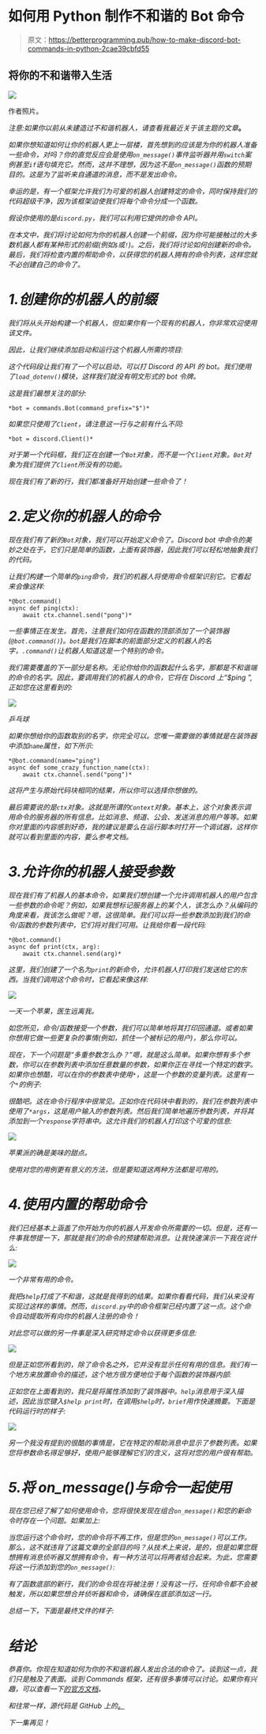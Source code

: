 # 如何用 Python 制作不和谐的 Bot 命令

> 原文：<https://betterprogramming.pub/how-to-make-discord-bot-commands-in-python-2cae39cbfd55>

## 将你的不和谐带入生活

![](img/e9fd7d5c7f70af7d5a32274dab5b93b1.png)

作者照片。

*注意:如果你以前从未建造过不和谐机器人，请查看我最近关于该主题的文章*[](https://medium.com/better-programming/coding-a-discord-bot-with-python-64da9d6cade7)**。**

*如果你想知道如何让你的机器人更上一层楼，首先想到的应该是为你的机器人准备一些命令，对吗？你的直觉反应会是使用`on_message()`事件监听器并用`switch`案例甚至`if`语句填充它。然而，这并不理想，因为这不是`on_message()`函数的预期目的。这是为了监听来自通道的消息，而不是发出命令。*

*幸运的是，有一个框架允许我们为可爱的机器人创建特定的命令，同时保持我们的代码超级干净，因为该框架迫使我们将每个命令分成一个函数。*

*假设你使用的是`discord.py`，我们可以利用它提供的命令 API。*

*在本文中，我们将讨论如何为你的机器人创建一个前缀，因为你可能接触过的大多数机器人都有某种形式的前缀(例如`$`或`!`)。之后，我们将讨论如何创建新的命令。最后，我们将检查内置的帮助命令，以获得您的机器人拥有的命令列表，这样您就不必创建自己的命令了。*

# *1.创建你的机器人的前缀*

*我们将从头开始构建一个机器人，但如果你有一个现有的机器人，你非常欢迎使用该文件。*

*因此，让我们继续添加启动和运行这个机器人所需的项目:*

*这个代码段让我们有了一个可以启动，可以打 Discord 的 API 的 bot。我们使用了`load_dotenv()`模块，这样我们就没有明文形式的 bot 令牌。*

*这是我们最想关注的部分:*

```
*bot = commands.Bot(command_prefix="$")*
```

*如果您只使用了`Client`，请注意这一行与之前有什么不同:*

```
*bot = discord.Client()*
```

*对于第一个代码框，我们正在创建一个`Bot`对象，而不是一个`Client`对象。`Bot`对象为我们提供了`Client`所没有的功能。*

*现在我们有了新的行，我们都准备好开始创建一些命令了！*

# *2.定义你的机器人的命令*

*现在我们有了新的`Bot`对象，我们可以开始定义命令了。Discord bot 中命令的美妙之处在于，它们只是简单的函数，上面有装饰器，因此我们可以轻松地抽象我们的代码。*

*让我们构建一个简单的`ping`命令，我们的机器人将使用命令框架识别它。它看起来会像这样:*

```
*@bot.command()
async def ping(ctx):
	await ctx.channel.send("pong")*
```

*一些事情正在发生。首先，注意我们如何在函数的顶部添加了一个装饰器(`@bot.command()`)。`bot`是我们在脚本的前面部分定义的机器人的名字，`.command()`让机器人知道这是一个特别的命令。*

*我们需要覆盖的下一部分是名称。无论你给你的函数起什么名字，那都是不和谐端的命令的名字。因此，要调用我们的机器人的命令，它将在 Discord 上“$ping ”,正如您在这里看到的:*

*![](img/b65c9d30b22afc5ab564c4e901108243.png)*

*乒乓球*

*如果你想给你的函数取别的名字，你完全可以。您唯一需要做的事情就是在装饰器中添加`name`属性，如下所示:*

```
*@bot.command(name="ping")
async def some_crazy_function_name(ctx):
	await ctx.channel.send("pong")*
```

*这将产生与原始代码块相同的结果，所以你可以选择你想做的。*

*最后需要说的是`ctx`对象。这就是所谓的`Context`对象。基本上，这个对象表示调用命令的服务器的所有信息。比如消息、频道、公会、发送消息的用户等等。如果你对里面的内容感到好奇，我的建议是要么在运行脚本时打开一个调试器，这样你就可以看到里面的内容，要么参考文档。*

# *3.允许你的机器人接受参数*

*现在我们有了机器人的基本命令，如果我们想创建一个允许调用机器人的用户包含一些参数的命令呢？例如，如果我想标记服务器上的某个人，该怎么办？从编码的角度来看，我该怎么做呢？嗯，这很简单。我们可以将一些参数添加到我们的命令/函数的参数列表中，它们将对我们可用。让我给你看一段代码:*

```
*@bot.command()
async def print(ctx, arg):
	await ctx.channel.send(arg)*
```

*这里，我们创建了一个名为`print`的新命令，允许机器人打印我们发送给它的东西。当我们调用这个命令时，它看起来像这样:*

*![](img/bffccae6533a6cb438d591848bf90476.png)*

*一天一个苹果，医生远离我。*

*如您所见，命令/函数接受一个参数，我们可以简单地将其打印回通道。或者如果你想用它做一些更复杂的事情(例如，抓住一个被标记的用户)，那么你可以。*

*现在，下一个问题是“多重参数怎么办？”嗯，就是这么简单。如果你想有多个参数，你可以在参数列表中添加任意数量的参数，如果你正在寻找一个特定的数字。如果你也想酷，可以在你的参数表中使用`*`，这是一个参数的变量列表。这里有一个`*`的例子:*

*很酷吧。这在命令行程序中很常见。正如你在代码块中看到的，我们在参数列表中使用了`*args`，这是用户输入的参数列表。然后我们简单地遍历参数列表，并将其添加到一个`response`字符串中。这允许我们的机器人打印这个可爱的信息:*

*![](img/0fc85a3945ef34e904d58f527433e990.png)*

*苹果派的确是美味的甜点。*

*使用对您的用例更有意义的方法，但是要知道这两种方法都是可用的。*

# *4.使用内置的帮助命令*

*我们已经基本上涵盖了你开始为你的机器人开发命令所需要的一切。但是，还有一件事我想提一下，那就是我们的命令的预建帮助消息。让我快速演示一下我在说什么:*

*![](img/c1106509843a31dab19ad8f07641c506.png)*

*一个非常有用的命令。*

*我把`$help`打成了不和谐，这就是我得到的结果。如果你看看代码，我们从来没有实现过这样的事情。然而，`discord.py`中的命令框架已经内置了这一点。这个命令自动提取所有向你的机器人注册的命令！*

*对此您可以做的另一件事是深入研究特定命令以获得更多信息:*

*![](img/a400855d4f02260d27e7fcbee0a821a6.png)*

*但是正如您所看到的，除了命令名之外，它并没有显示任何有用的信息。我们有一个地方来放置命令的描述，这个地方很方便地位于每个函数的装饰器内部:*

*正如您在上面看到的，我只是将属性添加到了装饰器中。`help`消息用于深入描述，因此当您键入`$help print`时，在调用`$help`时，`brief`用作快速摘要。下面是代码运行时的样子:*

*![](img/ba12824abf9ead162c394055f12f76e5.png)*

*另一个我没有提到的很酷的事情是，它在特定的帮助消息中显示了参数列表。如果您将参数命名得足够好，使用户能够理解它们的含义，这将对您的用户很有帮助。*

# *5.将 on_message()与命令一起使用*

*现在您已经了解了如何使用命令，您将很快发现在组合`on_message()`和您的新命令时存在一个问题。如果加上:*

*当您运行这个命令时，您的命令将不再工作，但是您的`on_message()`可以工作。那么，这不就违背了这篇文章的全部目的吗？从技术上来说，是的，但是如果您既想拥有消息侦听器又想拥有命令，有一种方法可以将两者结合起来。为此，您需要将这一行添加到您的`on_message()`:*

*有了函数底部的新行，我们的命令现在将被注册！没有这一行，任何命令都不会被触发，所以如果您想合并侦听器和命令，请确保在底部添加这一行。*

*总结一下，下面是最终文件的样子:*

# *结论*

*恭喜你。你现在知道如何为你的不和谐机器人发出合法的命令了。谈到这一点，我们只是触及了表面。谈到 Commands 框架，还有很多事情可以讨论。如果你有兴趣，可以查看一下[的官方文档](https://discordpy.readthedocs.io/en/latest/ext/commands/commands.html)。*

*和往常一样，源代码是 GitHub 上的[。](https://github.com/ericjaychi/sample-discord-bot-commands)*

*下一集再见！*